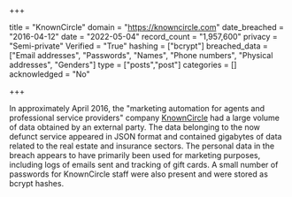 +++

title = "KnownCircle"
domain = "https://knowncircle.com"
date_breached = "2016-04-12"
date = "2022-05-04"
record_count = "1,957,600"
privacy = "Semi-private"
Verified = "True"
hashing = ["bcrypt"]
breached_data = ["Email addresses", "Passwords", "Names", "Phone numbers", "Physical addresses", "Genders"]
type = ["posts","post"]
categories = []
acknowledged = "No"


+++


In approximately April 2016, the &quot;marketing automation for agents and professional service providers&quot; company <a href="https://web.archive.org/web/20171020171534/https://knowncircle.com/" target="_blank" rel="noopener">KnownCircle</a> had a large volume of data obtained by an external party. The data belonging to the now defunct service appeared in JSON format and contained gigabytes of data related to the real estate and insurance sectors. The personal data in the breach appears to have primarily been used for marketing purposes, including logs of emails sent and tracking of gift cards. A small number of passwords for KnownCircle staff were also present and were stored as bcrypt hashes.

